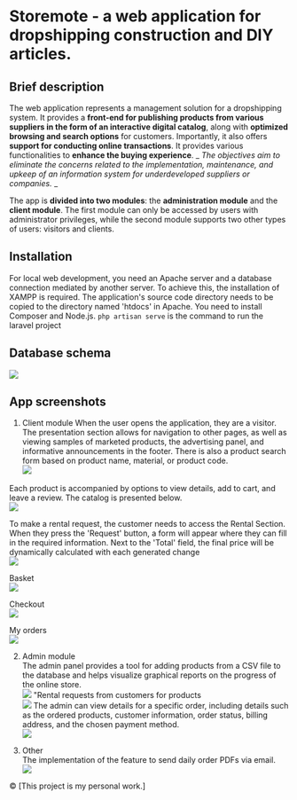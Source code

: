 # Storemote - a web application for dropshipping construction and DIY articles.

## Brief description
The web application represents a management solution for a dropshipping system. It provides a **front-end for publishing products from various suppliers in the form of an interactive digital catalog**, along with **optimized browsing and search options** for customers. Importantly, it also offers **support for conducting online transactions**. It provides various functionalities to **enhance the buying experience**. _ _The objectives aim to eliminate the concerns related to the implementation, maintenance, and upkeep of an information system for underdeveloped suppliers or companies._ _

The app is **divided into two modules**: the **administration module** and the **client module**. The first module can only be accessed by users with administrator privileges, while the second module supports two other types of users: visitors and clients.

## Installation
For local web development, you need an Apache server and a database connection mediated by another server. To achieve this, the installation of XAMPP is required. The application's source code directory needs to be copied to the directory named 'htdocs' in Apache. You need to install Composer and Node.js. `php artisan serve` is the command to run the laravel project

## Database schema
![](./screenshots/db.png)

## App screenshots
1. Client module
When the user opens the application, they are a visitor. The presentation section allows for navigation to other pages, as well as viewing samples of marketed products, the advertising panel, and informative announcements in the footer. There is also a product search form based on product name, material, or product code. <br/>
![](./screenshots/landing.png)

Each product is accompanied by options to view details, add to cart, and leave a review. The catalog is presented below. <br/>
![](./screenshots/catalog.png)

To make a rental request, the customer needs to access the Rental Section. When they press the 'Request' button, a form will appear where they can fill in the required information. Next to the 'Total' field, the final price will be dynamically calculated with each generated change <br/>
![](./screenshots/rental.png)

Basket <br />
![](./screenshots/basket.png)

Checkout <br />
![](./screenshots/checkout.png)

My orders <br />
![](./screenshots/orders.png) <br />

2. Admin module<br/>
The admin panel provides a tool for adding products from a CSV file to the database and helps visualize graphical reports on the progress of the online store. <br/>
![](./screenshots/admin.png)
"Rental requests from customers for products <br/>
![](./screenshots/admin-2.png)
The admin can view details for a specific order, including details such as the ordered products, customer information, order status, billing address, and the chosen payment method. <br/>
![](./screenshots/admin-3.png)

3. Other <br/>
The implementation of the feature to send daily order PDFs via email. <br/>
![](./screenshots/pdf%20mail.png)


© [This project is my personal work.]
